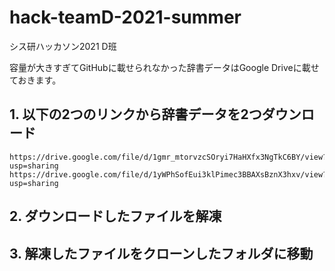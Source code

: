 # hack-teamD-2021-summer
シス研ハッカソン2021 D班

容量が大きすぎてGitHubに載せられなかった辞書データはGoogle Driveに載せておきます。

## 1. 以下の2つのリンクから辞書データを2つダウンロード
    
    https://drive.google.com/file/d/1gmr_mtorvzcSOryi7HaHXfx3NgTkC6BY/view?usp=sharing
    https://drive.google.com/file/d/1yWPhSofEui3klPimec3BBAXsBznX3hxv/view?usp=sharing

## 2. ダウンロードしたファイルを解凍

## 3. 解凍したファイルをクローンしたフォルダに移動

